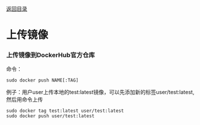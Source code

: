 [返回目录](/README.md)

# 上传镜像

### 上传镜像到DockerHub官方仓库

命令：

```
sudo docker push NAME[:TAG]
```

例子：用户user上传本地的test:latest镜像，可以先添加新的标签user/test:latest,然后用命令上传

```
sudo docker tag test:latest user/test:latest
sudo docker push user/test:latest
```



